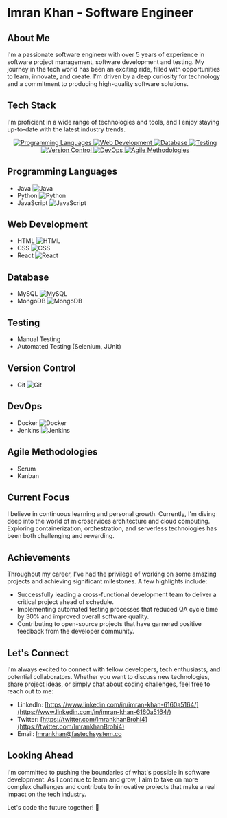 # Imran Khan - Software Engineer

## About Me
I'm a passionate software engineer with over 5 years of experience in software project management, software development and testing. My journey in the tech world has been an exciting ride, filled with opportunities to learn, innovate, and create. I'm driven by a deep curiosity for technology and a commitment to producing high-quality software solutions.

## Tech Stack
I'm proficient in a wide range of technologies and tools, and I enjoy staying up-to-date with the latest industry trends.

<div align="center">
  <a href="#programming-languages">
    <img src="https://img.shields.io/badge/Programming%20Languages-007396?style=for-the-badge&logo=java&logoColor=white" alt="Programming Languages">
  </a>
  <a href="#web-development">
    <img src="https://img.shields.io/badge/Web%20Development-E34F26?style=for-the-badge&logo=html5&logoColor=white" alt="Web Development">
  </a>
  <a href="#database">
    <img src="https://img.shields.io/badge/Database-4479A1?style=for-the-badge&logo=mysql&logoColor=white" alt="Database">
  </a>
  <a href="#testing">
    <img src="https://img.shields.io/badge/Testing-888888?style=for-the-badge&logo=testing-library&logoColor=white" alt="Testing">
  </a>
  <a href="#version-control">
    <img src="https://img.shields.io/badge/Version%20Control-F05032?style=for-the-badge&logo=git&logoColor=white" alt="Version Control">
  </a>
  <a href="#devops">
    <img src="https://img.shields.io/badge/DevOps-2496ED?style=for-the-badge&logo=docker&logoColor=white" alt="DevOps">
  </a>
  <a href="#agile-methodologies">
    <img src="https://img.shields.io/badge/Agile%20Methodologies-6DB33F?style=for-the-badge&logo=ag-grid&logoColor=white" alt="Agile Methodologies">
  </a>
</div>

## Programming Languages
- Java ![Java](https://img.shields.io/badge/Java-007396?style=flat-square&logo=java&logoColor=white)
- Python ![Python](https://img.shields.io/badge/Python-3776AB?style=flat-square&logo=python&logoColor=white)
- JavaScript ![JavaScript](https://img.shields.io/badge/JavaScript-F7DF1E?style=flat-square&logo=javascript&logoColor=black)

## Web Development
- HTML ![HTML](https://img.shields.io/badge/HTML5-E34F26?style=flat-square&logo=html5&logoColor=white)
- CSS ![CSS](https://img.shields.io/badge/CSS3-1572B6?style=flat-square&logo=css3&logoColor=white)
- React ![React](https://img.shields.io/badge/React-61DAFB?style=flat-square&logo=react&logoColor=black)

## Database
- MySQL ![MySQL](https://img.shields.io/badge/MySQL-4479A1?style=flat-square&logo=mysql&logoColor=white)
- MongoDB ![MongoDB](https://img.shields.io/badge/MongoDB-47A248?style=flat-square&logo=mongodb&logoColor=white)

## Testing
- Manual Testing
- Automated Testing (Selenium, JUnit)

## Version Control
- Git ![Git](https://img.shields.io/badge/Git-F05032?style=flat-square&logo=git&logoColor=white)

## DevOps
- Docker ![Docker](https://img.shields.io/badge/Docker-2496ED?style=flat-square&logo=docker&logoColor=white)
- Jenkins ![Jenkins](https://img.shields.io/badge/Jenkins-D24939?style=flat-square&logo=jenkins&logoColor=white)

## Agile Methodologies
- Scrum
- Kanban

## Current Focus
I believe in continuous learning and personal growth. Currently, I'm diving deep into the world of microservices architecture and cloud computing. Exploring containerization, orchestration, and serverless technologies has been both challenging and rewarding.

## Achievements
Throughout my career, I've had the privilege of working on some amazing projects and achieving significant milestones. A few highlights include:

- Successfully leading a cross-functional development team to deliver a critical project ahead of schedule.
- Implementing automated testing processes that reduced QA cycle time by 30% and improved overall software quality.
- Contributing to open-source projects that have garnered positive feedback from the developer community.

## Let's Connect
I'm always excited to connect with fellow developers, tech enthusiasts, and potential collaborators. Whether you want to discuss new technologies, share project ideas, or simply chat about coding challenges, feel free to reach out to me:

- LinkedIn: [https://www.linkedin.com/in/imran-khan-6160a5164/](https://www.linkedin.com/in/imran-khan-6160a5164/)
- Twitter: [https://twitter.com/ImrankhanBrohi4](https://twitter.com/ImrankhanBrohi4)
- Email: [Imrankhan@fastechsystem.co](mailto:Imrankhan@fastechsystem.co)

## Looking Ahead
I'm committed to pushing the boundaries of what's possible in software development. As I continue to learn and grow, I aim to take on more complex challenges and contribute to innovative projects that make a real impact on the tech industry.

Let's code the future together! 🚀
